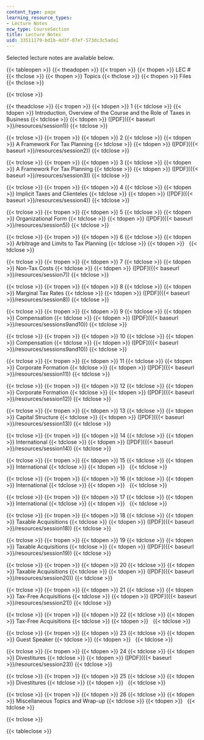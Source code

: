```yaml
---
content_type: page
learning_resource_types:
- Lecture Notes
ocw_type: CourseSection
title: Lecture Notes
uid: 33511179-bd1b-4d3f-07ef-573dc3c5ada1
---
```


Selected lecture notes are available below.

{{< tableopen >}}
{{< theadopen >}}
{{< tropen >}}
{{< thopen >}}
LEC #
{{< thclose >}}
{{< thopen >}}
Topics
{{< thclose >}}
{{< thopen >}}
Files
{{< thclose >}}

{{< trclose >}}

{{< theadclose >}}
{{< tropen >}}
{{< tdopen >}}
1
{{< tdclose >}}
{{< tdopen >}}
Introduction, Overview of the Course and the Role of Taxes in Business
{{< tdclose >}}
{{< tdopen >}}
([PDF]({{< baseurl >}}/resources/session1))
{{< tdclose >}}

{{< trclose >}}
{{< tropen >}}
{{< tdopen >}}
2
{{< tdclose >}}
{{< tdopen >}}
A Framework For Tax Planning
{{< tdclose >}}
{{< tdopen >}}
([PDF]({{< baseurl >}}/resources/session2))
{{< tdclose >}}

{{< trclose >}}
{{< tropen >}}
{{< tdopen >}}
3
{{< tdclose >}}
{{< tdopen >}}
A Framework For Tax Planning
{{< tdclose >}}
{{< tdopen >}}
([PDF]({{< baseurl >}}/resources/session3))
{{< tdclose >}}

{{< trclose >}}
{{< tropen >}}
{{< tdopen >}}
4
{{< tdclose >}}
{{< tdopen >}}
Implicit Taxes and Clienteles
{{< tdclose >}}
{{< tdopen >}}
([PDF]({{< baseurl >}}/resources/session4))
{{< tdclose >}}

{{< trclose >}}
{{< tropen >}}
{{< tdopen >}}
5
{{< tdclose >}}
{{< tdopen >}}
Organizational Form
{{< tdclose >}}
{{< tdopen >}}
([PDF]({{< baseurl >}}/resources/session5))
{{< tdclose >}}

{{< trclose >}}
{{< tropen >}}
{{< tdopen >}}
6
{{< tdclose >}}
{{< tdopen >}}
Arbitrage and Limits to Tax Planning
{{< tdclose >}}
{{< tdopen >}}
 
{{< tdclose >}}

{{< trclose >}}
{{< tropen >}}
{{< tdopen >}}
7
{{< tdclose >}}
{{< tdopen >}}
Non-Tax Costs
{{< tdclose >}}
{{< tdopen >}}
([PDF]({{< baseurl >}}/resources/session7))
{{< tdclose >}}

{{< trclose >}}
{{< tropen >}}
{{< tdopen >}}
8
{{< tdclose >}}
{{< tdopen >}}
Marginal Tax Rates
{{< tdclose >}}
{{< tdopen >}}
([PDF]({{< baseurl >}}/resources/session8))
{{< tdclose >}}

{{< trclose >}}
{{< tropen >}}
{{< tdopen >}}
9
{{< tdclose >}}
{{< tdopen >}}
Compensation
{{< tdclose >}}
{{< tdopen >}}
([PDF]({{< baseurl >}}/resources/sessions9and10))
{{< tdclose >}}

{{< trclose >}}
{{< tropen >}}
{{< tdopen >}}
10
{{< tdclose >}}
{{< tdopen >}}
Compensation
{{< tdclose >}}
{{< tdopen >}}
([PDF]({{< baseurl >}}/resources/sessions9and10))
{{< tdclose >}}

{{< trclose >}}
{{< tropen >}}
{{< tdopen >}}
11
{{< tdclose >}}
{{< tdopen >}}
Corporate Formation
{{< tdclose >}}
{{< tdopen >}}
([PDF]({{< baseurl >}}/resources/session11))
{{< tdclose >}}

{{< trclose >}}
{{< tropen >}}
{{< tdopen >}}
12
{{< tdclose >}}
{{< tdopen >}}
Corporate Formation
{{< tdclose >}}
{{< tdopen >}}
([PDF]({{< baseurl >}}/resources/session12))
{{< tdclose >}}

{{< trclose >}}
{{< tropen >}}
{{< tdopen >}}
13
{{< tdclose >}}
{{< tdopen >}}
Capital Structure
{{< tdclose >}}
{{< tdopen >}}
([PDF]({{< baseurl >}}/resources/session13))
{{< tdclose >}}

{{< trclose >}}
{{< tropen >}}
{{< tdopen >}}
14
{{< tdclose >}}
{{< tdopen >}}
International
{{< tdclose >}}
{{< tdopen >}}
([PDF]({{< baseurl >}}/resources/session14))
{{< tdclose >}}

{{< trclose >}}
{{< tropen >}}
{{< tdopen >}}
15
{{< tdclose >}}
{{< tdopen >}}
International
{{< tdclose >}}
{{< tdopen >}}
 
{{< tdclose >}}

{{< trclose >}}
{{< tropen >}}
{{< tdopen >}}
16
{{< tdclose >}}
{{< tdopen >}}
International
{{< tdclose >}}
{{< tdopen >}}
 
{{< tdclose >}}

{{< trclose >}}
{{< tropen >}}
{{< tdopen >}}
17
{{< tdclose >}}
{{< tdopen >}}
International
{{< tdclose >}}
{{< tdopen >}}
 
{{< tdclose >}}

{{< trclose >}}
{{< tropen >}}
{{< tdopen >}}
18
{{< tdclose >}}
{{< tdopen >}}
Taxable Acquisitions
{{< tdclose >}}
{{< tdopen >}}
([PDF]({{< baseurl >}}/resources/session18))
{{< tdclose >}}

{{< trclose >}}
{{< tropen >}}
{{< tdopen >}}
19
{{< tdclose >}}
{{< tdopen >}}
Taxable Acquisitions
{{< tdclose >}}
{{< tdopen >}}
([PDF]({{< baseurl >}}/resources/session19))
{{< tdclose >}}

{{< trclose >}}
{{< tropen >}}
{{< tdopen >}}
20
{{< tdclose >}}
{{< tdopen >}}
Taxable Acquisitions
{{< tdclose >}}
{{< tdopen >}}
([PDF]({{< baseurl >}}/resources/session20))
{{< tdclose >}}

{{< trclose >}}
{{< tropen >}}
{{< tdopen >}}
21
{{< tdclose >}}
{{< tdopen >}}
Tax-Free Acquisitions
{{< tdclose >}}
{{< tdopen >}}
([PDF]({{< baseurl >}}/resources/session21))
{{< tdclose >}}

{{< trclose >}}
{{< tropen >}}
{{< tdopen >}}
22
{{< tdclose >}}
{{< tdopen >}}
Tax-Free Acquisitions
{{< tdclose >}}
{{< tdopen >}}
 
{{< tdclose >}}

{{< trclose >}}
{{< tropen >}}
{{< tdopen >}}
23
{{< tdclose >}}
{{< tdopen >}}
Guest Speaker
{{< tdclose >}}
{{< tdopen >}}
 
{{< tdclose >}}

{{< trclose >}}
{{< tropen >}}
{{< tdopen >}}
24
{{< tdclose >}}
{{< tdopen >}}
Divestitures
{{< tdclose >}}
{{< tdopen >}}
([PDF]({{< baseurl >}}/resources/session23))
{{< tdclose >}}

{{< trclose >}}
{{< tropen >}}
{{< tdopen >}}
25
{{< tdclose >}}
{{< tdopen >}}
Divestitures
{{< tdclose >}}
{{< tdopen >}}
 
{{< tdclose >}}

{{< trclose >}}
{{< tropen >}}
{{< tdopen >}}
26
{{< tdclose >}}
{{< tdopen >}}
Miscellaneous Topics and Wrap-up
{{< tdclose >}}
{{< tdopen >}}
 
{{< tdclose >}}

{{< trclose >}}

{{< tableclose >}}